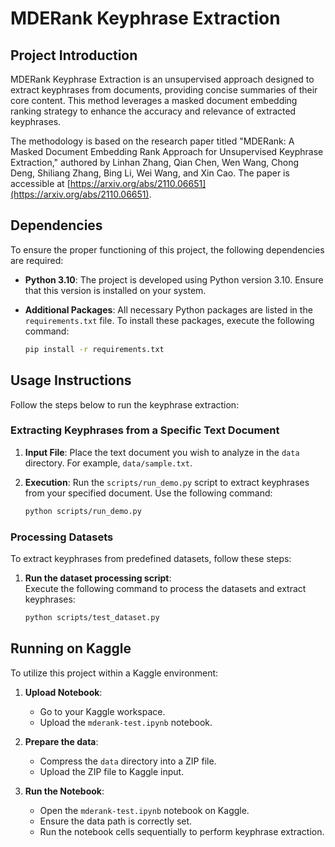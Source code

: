 # MDERank Keyphrase Extraction

## Project Introduction

MDERank Keyphrase Extraction is an unsupervised approach designed to extract keyphrases from documents, providing concise summaries of their core content. This method leverages a masked document embedding ranking strategy to enhance the accuracy and relevance of extracted keyphrases.

The methodology is based on the research paper titled "MDERank: A Masked Document Embedding Rank Approach for Unsupervised Keyphrase Extraction," authored by Linhan Zhang, Qian Chen, Wen Wang, Chong Deng, Shiliang Zhang, Bing Li, Wei Wang, and Xin Cao. The paper is accessible at [https://arxiv.org/abs/2110.06651](https://arxiv.org/abs/2110.06651).

## Dependencies

To ensure the proper functioning of this project, the following dependencies are required:

- **Python 3.10**: The project is developed using Python version 3.10. Ensure that this version is installed on your system.

- **Additional Packages**: All necessary Python packages are listed in the `requirements.txt` file. To install these packages, execute the following command:

  ```bash
  pip install -r requirements.txt

## Usage Instructions

Follow the steps below to run the keyphrase extraction:

### Extracting Keyphrases from a Specific Text Document

1. **Input File**: Place the text document you wish to analyze in the `data` directory. For example, `data/sample.txt`.

2. **Execution**: Run the `scripts/run_demo.py` script to extract keyphrases from your specified document. Use the following command:

   ```bash
   python scripts/run_demo.py
### Processing Datasets

To extract keyphrases from predefined datasets, follow these steps:

1. **Run the dataset processing script**:  
   Execute the following command to process the datasets and extract keyphrases:

   ```bash
   python scripts/test_dataset.py
## Running on Kaggle

To utilize this project within a Kaggle environment:

1. **Upload Notebook**:  
   - Go to your Kaggle workspace.  
   - Upload the `mderank-test.ipynb` notebook.

2. **Prepare the data**:  
   - Compress the `data` directory into a ZIP file.  
   - Upload the ZIP file to Kaggle input.

3. **Run the Notebook**:  
   - Open the `mderank-test.ipynb` notebook on Kaggle.  
   - Ensure the data path is correctly set.  
   - Run the notebook cells sequentially to perform keyphrase extraction.
